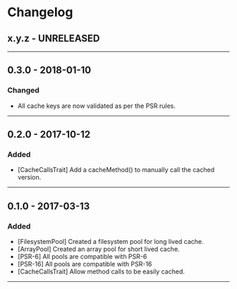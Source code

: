 Changelog
=========

## x.y.z - UNRELEASED

--------

## 0.3.0 - 2018-01-10

### Changed

* All cache keys are now validated as per the PSR rules.

--------

## 0.2.0 - 2017-10-12

### Added

* [CacheCallsTrait] Add a cacheMethod() to manually call the cached version.

--------

## 0.1.0 - 2017-03-13

### Added

* [FilesystemPool] Created a filesystem pool for long lived cache.
* [ArrayPool] Created an array pool for short lived cache.
* [PSR-6] All pools are compatible with PSR-6
* [PSR-16] All pools are compatible with PSR-16
* [CacheCallsTrait] Allow method calls to be easily cached.

--------
